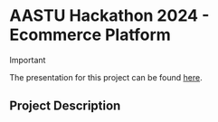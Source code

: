 # AASTU Hackathon 2024 - Ecommerce Platform 
>[!IMPORTANT]
>The presentation for this project can be found [here](https://docs.google.com/presentation/d/1n44tMqlEyhkb-9rr1NfcZx1toJJWQzJ8TZ0VsvpXmLA/edit?usp=sharing).
## Project Description

